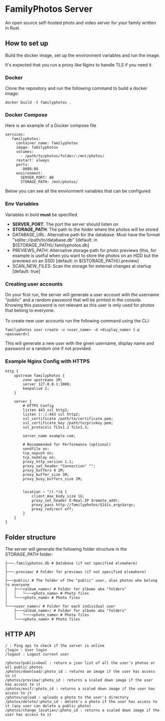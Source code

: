 # FamilyPhotos Server

An open source self-hosted photo and video server for your family written in Rust.

## How to set up
Build the docker image, set up the environment variables and run the image.<br>

It's expected that you run a proxy like Nginx to handle TLS if you need it.

### Docker
Clone the repository and run the following command to build a docker image:
```shell
docker build -t familyphotos .
```

### Docker Compose
Here is an example of a Docker compose file

```
services:
   familyphotos:
     container_name: familyphotos
     image: familyphotos
     volumes:
       - /path/to/photos/folder/:/mnt/photos/
     restart: always
     ports:
        8080:80
     environment:
       SERVER_PORT: 80
       STORAGE_PATH: /mnt/photos/
```

Below you can see all the environment variables that can be configured

### Env Variables
Variables in bold **must** be specified.
- **SERVER_PORT**: The port the server should listen on
- **STORAGE_PATH**: The path to the folder where the photos will be stored
- DATABASE_URL: Alternative path for the database. Must have the format "sqlite:://path/to/database.db" [default: in ${STORAGE_PATH}/.familyphotos.db]
- PREVIEWS_PATH: Alternative storage path for photo previews (this, for example is useful when you want to store the photos on an HDD but the previews on an SSD) [default: in ${STORAGE_PATH}/.preview]
- SCAN_NEW_FILES: Scan the storage for external changes at startup [default: true]

### Creating user accounts
On your first run, the server will generate a user account with the username "public" and a random password that will be printed in the console.<br>
Knowing this password is not relevant as this user is only used for photos that belong to everyone.<br><br>
To create new user accounts run the following command using the CLI:<br>
```shell
familyphotos user create -u <user_name> -d <display_name> [-p <password>]
```
This will generate a new user with the given username, display name and password or a random one if not provided.<br>

### Example Nginx Config with HTTPS
```
http {
    upstream familyphotos {
        zone upstreams 1M;
        server 127.0.0.1:3000;
        keepalive 2;
    }

    server {
        # HTTPS Config
        listen 443 ssl http2;
        listen [::]:443 ssl http2;
        ssl_certificate /path/to/certificate.pem;
        ssl_certificate_key /path/to/privkey.pem;
        ssl_protocols TLSv1.2 TLSv1.3;

        server_name example.com;

        # Recommended for Performance (optional)
        sendfile on;
        tcp_nopush on;
        tcp_nodelay on;
        proxy_http_version 1.1;
        proxy_set_header "Connection" "";
        proxy_buffers 4 2M;
        proxy_buffer_size 1M;
        proxy_busy_buffers_size 2M;

        
        location ~ ^/(.*)$ {
            client_max_body_size 1G;
            proxy_set_header X-Real-IP $remote_addr;
            proxy_pass http://familyphotos/$1$is_args$args;
            proxy_redirect off;
        }
    }
}
```

## Folder structure
The server will generate the following folder structure in the STORAGE_PATH folder:
```
├───.familyphotos.db # Database (if not specified elsewhere)
│
├───.preview/ # Folder for previews (if not specified elsewhere)
│
├───public/ # The folder of the "public" user, alas photos who belong to everyone
│   ├───<album_name>/ # Folder for albums aka "folders"
│   │   └───<photo_name> # Photo files
│   └───<photo_name> # Photo files
│
└───<user_name>/ # Folder for each individual user
    ├───<album_name>/ # Folder for albums aka "folders"
    │   └───<photo_name> # Photo files
    └───<photo_name> # Photo files
```

## HTTP API
```
/ : Ping api to check if the server is online
/login : User login
/logout : Logout current user

/photos?public=bool : return a json list of all the user's photos or all public photos
/photos/download/:photo_id : returns an image if the user has access to it
/photos/preview/:photo_id : returns a scaled down image if the user has access to it
/photos/exif/:photo_id : returns a scaled down image if the user has access to it
/photos/upload : uploads a photo to the user's directory
/photos/delete/:photo_id : delete's a photo if the user has access to it (any user can delete a public photo)
/photos/change_location/:photo_id : returns a scaled down image if the user has access to it
```
